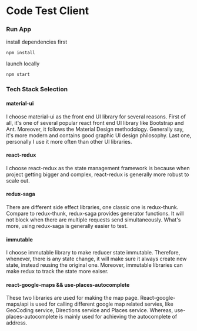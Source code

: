 # Code Test Client

### Run App
install dependencies first
```
npm install
```

launch locally
```
npm start
```

### Tech Stack Selection
#### material-ui
I choose material-ui as the front end UI library for several reasons. First of
all, it's one of several popular react front end UI library like Bootstrap and
Ant. Moreover, it follows the Material Design methodology. Generally say, it's
more modern and contains good graphic UI design philosophy. Last one, personally
I use it more often than other UI libraries.

#### react-redux
I choose react-redux as the state management framework is because when project
getting bigger and complex, react-redux is generally more robust to scale out.

#### redux-saga
There are different side effect libraries, one classic one is redux-thunk. Compare
to redux-thunk, redux-saga provides generator functions. It will not block when
there are multiple requests send simultaneously. What's more, using redux-saga
is generally easier to test.

#### immutable
I choose immutable library to make reducer state immutable. Therefore, whenever,
there is any state change, it will make sure it always create new state, instead
reusing the original one. Moreover, immutable libraries can make redux to track
the state more eaiser.
#### react-google-maps && use-places-autocomplete
These two libraries are used for making the map page. React-google-maps/api is
used for calling different google map related servies, like GeoCoding service,
Directions service and Places service. Whereas, use-places-autocomplete is mainly
used for achieving the autocomplete of address.
